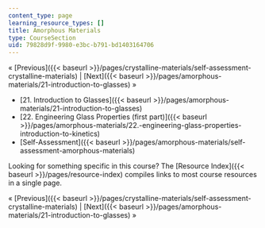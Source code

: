 ```yaml
---
content_type: page
learning_resource_types: []
title: Amorphous Materials
type: CourseSection
uid: 79828d9f-9980-e3bc-b791-bd1403164706
---
```


« [Previous]({{< baseurl >}}/pages/crystalline-materials/self-assessment-crystalline-materials) | [Next]({{< baseurl >}}/pages/amorphous-materials/21-introduction-to-glasses) »

*   [21\. Introduction to Glasses]({{< baseurl >}}/pages/amorphous-materials/21-introduction-to-glasses)
*   [22\. Engineering Glass Properties (first part)]({{< baseurl >}}/pages/amorphous-materials/22.-engineering-glass-properties-introduction-to-kinetics)
*   [Self-Assessment]({{< baseurl >}}/pages/amorphous-materials/self-assessment-amorphous-materials)

Looking for something specific in this course? The [Resource Index]({{< baseurl >}}/pages/resource-index) compiles links to most course resources in a single page.

« [Previous]({{< baseurl >}}/pages/crystalline-materials/self-assessment-crystalline-materials) | [Next]({{< baseurl >}}/pages/amorphous-materials/21-introduction-to-glasses) »